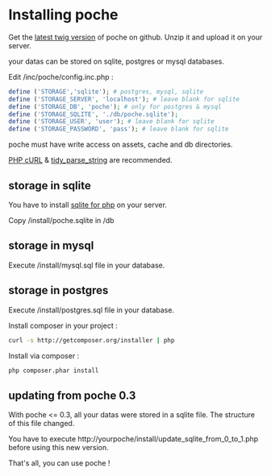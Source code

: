 # Installing poche

Get the [latest twig version](https://github.com/inthepoche/poche/archive/twig.zip) of poche on github. Unzip it and upload it on your server.

your datas can be stored on sqlite, postgres or mysql databases.

Edit /inc/poche/config.inc.php :

```php
define ('STORAGE','sqlite'); # postgres, mysql, sqlite
define ('STORAGE_SERVER', 'localhost'); # leave blank for sqlite
define ('STORAGE_DB', 'poche'); # only for postgres & mysql
define ('STORAGE_SQLITE', './db/poche.sqlite');
define ('STORAGE_USER', 'user'); # leave blank for sqlite
define ('STORAGE_PASSWORD', 'pass'); # leave blank for sqlite
```

poche must have write access on assets, cache and db directories.

[PHP cURL](http://www.php.net/manual/en/book.curl.php) & [tidy_parse_string](http://www.php.net/manual/en/tidy.parsestring.php) are recommended.

## storage in sqlite 
You have to install [sqlite for php](http://www.php.net/manual/en/book.sqlite.php) on your server.

Copy /install/poche.sqlite in /db

## storage in mysql
Execute /install/mysql.sql file in your database.

## storage in postgres 
Execute /install/postgres.sql file in your database.

Install composer in your project : 
```bash
curl -s http://getcomposer.org/installer | php
```
Install via composer : 
```bash
php composer.phar install
```

## updating from poche 0.3
With poche <= 0.3, all your datas were stored in a sqlite file. The structure of this file changed. 

You have to execute http://yourpoche/install/update_sqlite_from_0_to_1.php before using this new version.

That's all, you can use poche ! 